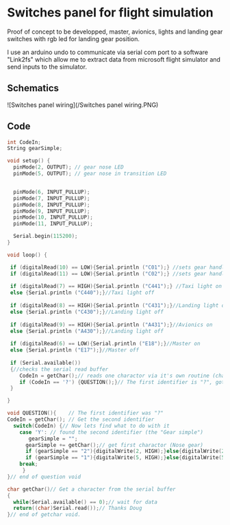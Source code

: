 # Switches panel for flight simulation
Proof of concept to be developped, master, avionics, lights and landing gear switches with rgb led for landing gear position.

I use an arduino undo to communicate via serial com port to a software "Link2fs" which allow me to extract data from microsoft flight simulator and send inputs to the simulator. 


## Schematics

![Switches panel wiring](/Switches panel wiring.PNG)

## Code

```C++
int CodeIn;
String gearSimple;

void setup() {
  pinMode(2, OUTPUT); // gear nose LED
  pinMode(5, OUTPUT); // gear nose in transition LED


  pinMode(6, INPUT_PULLUP);
  pinMode(7, INPUT_PULLUP);
  pinMode(8, INPUT_PULLUP);
  pinMode(9, INPUT_PULLUP);
  pinMode(10, INPUT_PULLUP);
  pinMode(11, INPUT_PULLUP);

  Serial.begin(115200);
}

void loop() {

 if (digitalRead(10) == LOW){Serial.println ("C01");} //sets gear handle up
 if (digitalRead(11) == LOW){Serial.println ("C02");} //sets gear handle down
        
 if (digitalRead(7) == HIGH){Serial.println ("C441");} //Taxi light on
 else {Serial.println ("C440");}//Taxi light off
        
 if (digitalRead(8) == HIGH){Serial.println ("C431");}//Landing light on
 else {Serial.println ("C430");}//Landing light off
        
 if (digitalRead(9) == HIGH){Serial.println ("A431");}//Avionics on
 else {Serial.println ("A430");}//Landing light off
        
 if (digitalRead(6) == LOW){Serial.println ("E18");}//Master on
 else {Serial.println ("E17");}//Master off
  
 if (Serial.available())
 {//checks the serial read buffer
    CodeIn = getChar();// reads one charactor via it's own routine (char getChar)
    if (CodeIn == '?') {QUESTION();}// The first identifier is "?", goto QUESTION void
 }

}

void QUESTION(){    // The first identifier was "?"
CodeIn = getChar(); // Get the second identifier
  switch(CodeIn) {// Now lets find what to do with it
    case 'Y': // found the second identifier (the "Gear simple")
       gearSimple = "";
      gearSimple += getChar();// get first charactor (Nose gear)
      if (gearSimple == "2"){digitalWrite(2, HIGH);}else{digitalWrite(2, LOW);}
      if (gearSimple == "1"){digitalWrite(5, HIGH);}else{digitalWrite(5, LOW);}
    break;
     }
}// end of question void

char getChar()// Get a character from the serial buffer
{
  while(Serial.available() == 0);// wait for data
  return((char)Serial.read());// Thanks Doug
}// end of getchar void. 

```
